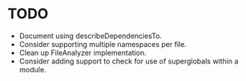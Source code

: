 # TODO

- Document using describeDependenciesTo. 
- Consider supporting multiple namespaces per file.
- Clean up FileAnalyzer implementation.
- Consider adding support to check for use of superglobals within a module.